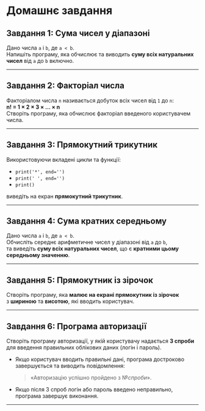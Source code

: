 # Домашнє завдання

## Завдання 1: Сума чисел у діапазоні
Дано числа `a` і `b`, де `a < b`.  
Напишіть програму, яка обчислює та виводить **суму всіх натуральних чисел** від `a` до `b` включно.

---

## Завдання 2: Факторіал числа
Факторіалом числа `n` називається добуток всіх чисел від `1` до `n`:  
**n! = 1 × 2 × 3 × … × n**  
Створіть програму, яка обчислює факторіал введеного користувачем числа.

---

## Завдання 3: Прямокутний трикутник
Використовуючи вкладені цикли та функції:
- `print('*', end='')`
- `print(' ', end='')`
- `print()`

виведіть на екран **прямокутний трикутник**.

---

## Завдання 4: Сума кратних середньому
Дано числа `a` і `b`, де `a < b`.  
Обчисліть середнє арифметичне чисел у діапазоні від `a` до `b`,  
та виведіть **суму всіх натуральних чисел**, що є **кратними цьому середньому значенню**.

---

## Завдання 5: Прямокутник із зірочок
Створіть програму, яка **малює на екрані прямокутник із зірочок**  
з **шириною** та **висотою**, які вводить користувач.

---

## Завдання 6: Програма авторизації
Створіть програму авторизації, у якій користувачу надається **3 спроби** для введення правильних облікових даних (логін і пароль).

- Якщо користувач вводить правильні дані, програма достроково завершується та виводить повідомлення:
  > «Авторизацію успішно пройдено з №_спроби_».
- Якщо після 3 спроб логін або пароль введено неправильно, програма завершує виконання.

---
